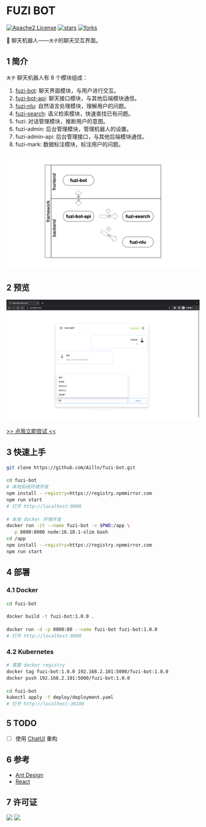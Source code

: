 # FUZI BOT

[![Apache2 License](https://img.shields.io/badge/license-Apache2-orange.svg)](https://github.com/Ailln/fuzi-bot/blob/main/LICENSE)
[![stars](https://img.shields.io/github/stars/Ailln/fuzi-bot.svg)](https://github.com/Ailln/fuzi-bot/stargazers)
[![forks](https://img.shields.io/github/forks/Ailln/fuzi-bot.svg)](https://github.com/Ailln/fuzi-bot/network/members)

🤖️ 聊天机器人——`夫子`的聊天交互界面。

## 1 简介

`夫子` 聊天机器人有 8 个模块组成：
1. [fuzi-bot](https://github.com/Ailln/fuzi-bot): 聊天界面模块，与用户进行交互。
2. [fuzi-bot-api](https://github.com/Ailln/fuzi-bot-api): 聊天接口模块，与其他后端模块通信。
3. [fuzi-nlu](https://github.com/Ailln/fuzi-nlu): 自然语言处理模块，理解用户的问题。
4. [fuzi-search](https://github.com/Ailln/fuzi-search): 语义检索模块，快速查找已有问题。
5. fuzi: 对话管理模块，推断用户的意图。
6. fuzi-admin: 后台管理模块，管理机器人的设置。
7. fuzi-admin-api: 后台管理接口，与其他后端模块通信。
8. fuzi-mark: 数据标注模块，标注用户的问题。

![framework](.github/fuzi-framework.png)

## 2 预览

![预览](.github/fuzi-preview.png)

[>> 点我立即尝试 <<](https://fuzi.ailln.com)

## 3 快速上手

```bash
git clone https://github.com/Ailln/fuzi-bot.git

cd fuzi-bot
# 本地系统环境开发
npm install --registry=https://registry.npmmirror.com
npm run start
# 打开 http://localhost:8000

# 本地 docker 环境开发
docker run -it --name fuzi-bot -v $PWD:/app \
  -p 8000:8000 node:16.18.1-slim bash
cd /app
npm install --registry=https://registry.npmmirror.com
npm run start
```

## 4 部署

### 4.1 Docker

```bash
cd fuzi-bot

docker build -t fuzi-bot:1.0.0 .

docker run -d -p 8000:80 --name fuzi-bot fuzi-bot:1.0.0
# 打开 http://localhost:8000
```

### 4.2 Kubernetes

```bash
# 需要 docker registry
docker tag fuzi-bot:1.0.0 192.168.2.101:5000/fuzi-bot:1.0.0
docker push 192.168.2.101:5000/fuzi-bot:1.0.0

cd fuzi-bot
kubectl apply -f deploy/deployment.yaml
# 打开 http://localhost:30100
```

## 5 TODO

- [ ] 使用 [ChatUI](https://chatui.io/) 重构

## 6 参考

- [Ant Design](https://ant.design/)
- [React](https://reactjs.org/)

## 7 许可证

[![](https://award.dovolopor.com?lt=License&rt=Apache2&rbc=orange)](./LICENSE)
[![](https://award.dovolopor.com?lt=Ailln's&rt=idea&lbc=lightgray&rbc=red&ltc=red)](https://github.com/Ailln/award)
